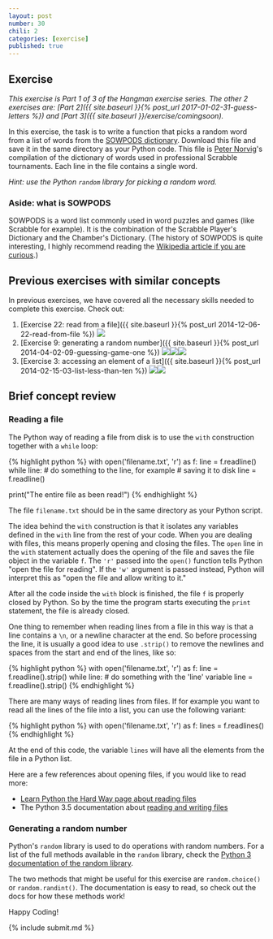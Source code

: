 ```yaml
---
layout: post
number: 30
chili: 2
categories: [exercise]
published: true
---
```


## Exercise

_This exercise is Part 1 of 3 of the Hangman exercise series. The other 2 exercises are: [Part 2]({{ site.baseurl }}{% post_url 2017-01-02-31-guess-letters %}) and [Part 3]({{ site.baseurl }}/exercise/comingsoon)._

In this exercise, the task is to write a function that picks a random word from a list of words from the [SOWPODS dictionary](http://norvig.com/ngrams/sowpods.txt). Download this file and save it in the same directory as your Python code. This file is [Peter Norvig](https://en.wikipedia.org/wiki/Peter_Norvig)'s compilation of the dictionary of words used in professional Scrabble tournaments. Each line in the file contains a single word.

_Hint: use the Python `random` library for picking a random word._

### Aside: what is SOWPODS

SOWPODS is a word list commonly used in word puzzles and games (like Scrabble for example). It is the combination of the Scrabble Player's Dictionary and the Chamber's Dictionary. (The history of SOWPODS is quite interesting, I highly recommend reading the [Wikipedia article if you are curious](https://en.wikipedia.org/wiki/SOWPODS).)

## Previous exercises with similar concepts

In previous exercises, we have covered all the necessary skills needed to complete this exercise. Check out:

1. [Exercise 22: read from a file]({{ site.baseurl }}{% post_url 2014-12-06-22-read-from-file %}) <img class="chili" src="{{ site.baseurl }}/assets/img/chili-liz-20x20.png">
2. [Exercise 9: generating a random number]({{ site.baseurl }}{% post_url 2014-04-02-09-guessing-game-one %}) <img class="chili" src="{{ site.baseurl }}/assets/img/chili-liz-20x20.png"><img class="chili" src="{{ site.baseurl }}/assets/img/chili-liz-20x20.png"><img class="chili" src="{{ site.baseurl }}/assets/img/chili-liz-20x20.png">
3. [Exercise 3: accessing an element of a list]({{ site.baseurl }}{% post_url 2014-02-15-03-list-less-than-ten %}) <img class="chili" src="{{ site.baseurl }}/assets/img/chili-liz-20x20.png"><img class="chili" src="{{ site.baseurl }}/assets/img/chili-liz-20x20.png">

## Brief concept review

### Reading a file

The Python way of reading a file from disk is to use the `with` construction together with a `while` loop:

{% highlight python %}
with open('filename.txt', 'r') as f:
  line = f.readline()
  while line:
    # do something to the line, for example
    # saving it to disk
    line = f.readline()

print("The entire file as been read!")
{% endhighlight %}

The file `filename.txt` should be in the same directory as your Python script.

The idea behind the `with` construction is that it isolates any variables defined in the `with` line from the rest of your code. When you are dealing with files, this means properly opening and closing the files. The `open` line in the `with` statement actually does the opening of the file and saves the file object in the variable `f`. The `'r'` passed into the `open()` function tells Python "open the file for reading". If the `'w'` argument is passed instead, Python will interpret this as "open the file and allow writing to it."

After all the code inside the `with` block is finished, the file `f` is properly closed by Python. So by the time the program starts executing the `print` statement, the file is already closed.

One thing to remember when reading lines from a file in this way is that a line contains a `\n`, or a newline character at the end. So before processing the line, it is usually a good idea to use `.strip()` to remove the newlines and spaces from the start and end of the lines, like so:

{% highlight python %}
with open('filename.txt', 'r') as f:
  line = f.readline().strip()
  while line:
    # do something with the 'line' variable
    line = f.readline().strip()
{% endhighlight %}

There are many ways of reading lines from files. If for example you want to read all the lines of the file into a list, you can use the following variant:

{% highlight python %}
with open('filename.txt', 'r') as f:
  lines = f.readlines()
{% endhighlight %}

At the end of this code, the variable `lines` will have all the elements from the file in a Python list.

Here are a few references about opening files, if you would like to read more:

* [Learn Python the Hard Way page about reading files](https://learnpythonthehardway.org/book/ex15.html)
* The Python 3.5 documentation about [reading and writing files](https://docs.python.org/3.5/tutorial/inputoutput.html#reading-and-writing-files)

### Generating a random number

Python's `random` library is used to do operations with random numbers. For a list of the full methods available in the `random` library, check the [Python 3 documentation of the random library](https://docs.python.org/3.5/library/random.html).

The two methods that might be useful for this exercise are `random.choice()` or `random.randint()`. The documentation is easy to read, so check out the docs for how these methods work!

Happy Coding!

{% include submit.md %}
